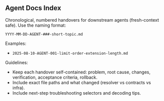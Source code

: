 ## Agent Docs Index

Chronological, numbered handovers for downstream agents (fresh-context safe). Use the naming format:

`YYYY-MM-DD-AGENT-###-short-topic.md`

Examples:
- `2025-08-10-AGENT-001-limit-order-extension-length.md`

Guidelines:
- Keep each handover self-contained: problem, root cause, changes, verification, acceptance criteria, rollback.
- Include exact file paths and what changed (resolver vs contracts vs infra).
- Include next-step troubleshooting selectors and decoding tips.


